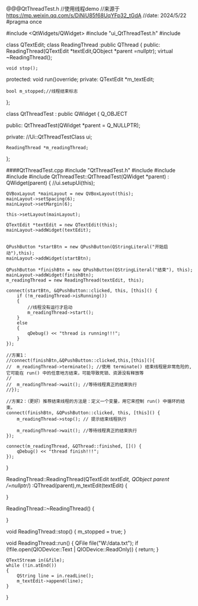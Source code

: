 @@@QtThreadTest.h
//使用线程demo
//来源于  https://mp.weixin.qq.com/s/DiNiU85f68UqYFp32_tGdA
//date: 2024/5/22
#pragma once

#include <QtWidgets/QWidget>
#include "ui_QtThreadTest.h"
#include <QThread>

class QTextEdit;
class ReadingThread :public QThread
{
public:
	ReadingThread(QTextEdit *textEdit,QObject *parent =nullptr);
	virtual ~ReadingThread();

	void stop();
protected:
	void run()override;
private:
	QTextEdit *m_textEdit;

	bool m_stopped;//线程结束标志
};

class QtThreadTest : public QWidget
{
	Q_OBJECT

public:
	QtThreadTest(QWidget *parent = Q_NULLPTR);

private:
	//Ui::QtThreadTestClass ui;

	ReadingThread *m_readingThread;
};

####QtThreadTest.cpp
#include "QtThreadTest.h"
#include <QFile>
#include <QTextStream>
#include <QTextEdit>
#include <QtWidgets>
QtThreadTest::QtThreadTest(QWidget *parent)
	: QWidget(parent)
{
	//ui.setupUi(this);

	QVBoxLayout *mainLayout = new QVBoxLayout(this);
	mainLayout->setSpacing(6);
	mainLayout->setMargin(6);

	this->setLayout(mainLayout);

	QTextEdit *textEdit = new QTextEdit(this);
	mainLayout->addWidget(textEdit);


	QPushButton *startBtn = new QPushButton(QStringLiteral("开始启动"),this);
	mainLayout->addWidget(startBtn);

	QPushButton *finishBtn = new QPushButton(QStringLiteral("结束"), this);
	mainLayout->addWidget(finishBtn);
	m_readingThread = new ReadingThread(textEdit, this);

	connect(startBtn, &QPushButton::clicked, this, [this]() {
		if (!m_readingThread->isRunning())
		{
			//线程没有运行才启动
			m_readingThread->start();
		}
		else
		{
			qDebug() << "thread is running!!!";
		}
	});

	//方案1：
	//connect(finishBtn,&QPushButton::clicked,this,[this](){
	//	m_readingThread->terminate(); //使用 terminate() 结束线程是非常危险的,它可能在 run() 中的任意地方结束，可能导致死锁、资源没有释放等
	//
	//	m_readingThread->wait(); //等待线程真正的结束执行
	//});

	//方案2：（更好）推荐结束线程的方法是：定义一个变量，用它来控制 run() 中循环的结束。
	connect(finishBtn, &QPushButton::clicked, this, [this]() {
		m_readingThread->stop(); // 提示结束线程执行

		m_readingThread->wait(); //等待线程真正的结束执行
	});
	
	connect(m_readingThread, &QThread::finished, []() {
		qDebug() << "thread finish!!!";
	});

}


ReadingThread::ReadingThread(QTextEdit *textEdit, QObject *parent /*=nullptr*/)
	:QThread(parent),m_textEdit(textEdit)
{

}

ReadingThread::~ReadingThread()
{

}

void ReadingThread::stop()
{
	m_stopped = true;
}

void ReadingThread::run()
{
	QFile file("W:/data.txt");
	if (!file.open(QIODevice::Text | QIODevice::ReadOnly))
	{
		return;
	}

	QTextStream in(&file);
	while (!in.atEnd())
	{
		QString line = in.readLine();
		m_textEdit->append(line);
	}
}


